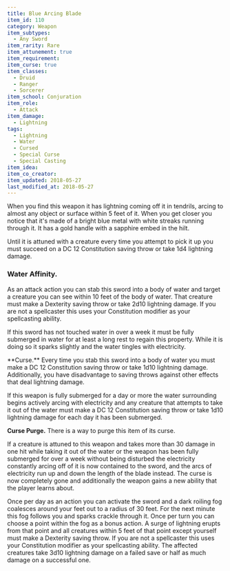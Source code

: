 ```yaml
---
title: Blue Arcing Blade
item_id: 110
category: Weapon
item_subtypes:
  - Any Sword
item_rarity: Rare
item_attunement: true
item_requirement:
item_curse: true
item_classes:
  - Druid
  - Ranger
  - Sorcerer
item_school: Conjuration
item_role:
  - Attack
item_damage:
  - Lightning
tags:
  - Lightning
  - Water
  - Cursed
  - Special Curse
  - Special Casting
item_idea:
item_co_creator:
item_updated: 2018-05-27
last_modified_at: 2018-05-27
---
```


When you find this weapon it has lightning coming off it in tendrils, arcing to almost any object or surface within 5 feet of it. When you get closer you notice that it's made of a bright blue metal with white streaks running through it. It has a gold handle with a sapphire embed in the hilt.

Until it is attuned with a creature every time you attempt to pick it up you must succeed on a DC 12 Constitution saving throw or take 1d4 lightning damage.

<!--excerpt-->
### Water Affinity.
As an attack action you can stab this sword into a body of water and target a creature you can see within 10 feet of the body of water. That creature must make a Dexterity saving throw or take 2d10 lightning damage. If you are not a spellcaster this uses your Constitution modifier as your spellcasting ability.

If this sword has not touched water in over a week it must be fully submerged in water for at least a long rest to regain this property. While it is doing so it sparks slightly and the water tingles with electricity.

<div class="curse">
**Curse.** Every time you stab this sword into a body of water you must make a DC 12 Constitution saving throw or take 1d10 lightning damage. Additionally, you have disadvantage to saving throws against other effects that deal lightning damage.

If this weapon is fully submerged for a day or more the water surrounding begins actively arcing with electricity and any creature that attempts to take it out of the water must make a DC 12 Constitution saving throw or take 1d10 lightning damage for each day it has been submerged.

**Curse Purge.**
There is a way to purge this item of its curse.

If a creature is attuned to this weapon and takes more than 30 damage in one hit while taking it out of the water or the weapon has been fully submerged for over a week without being disturbed the electricity constantly arcing off of it is now contained to the sword, and the arcs of electricity run up and down the length of the blade instead. The curse is now completely gone and additionally the weapon gains a new ability that the player learns about.

Once per day as an action you can activate the sword and a dark roiling fog coalesces around your feet out to a radius of 30 feet. For the next minute this fog follows you and sparks crackle through it. Once per turn you can choose a point within the fog as a bonus action. A surge of lightning erupts from that point and all creatures within 5 feet of that point except yourself must make a Dexterity saving throw. If you are not a spellcaster this uses your Constitution modifier as your spellcasting ability. The affected creatures take 3d10 lightning damage on a failed save or half as much damage on a successful one.
</div>

